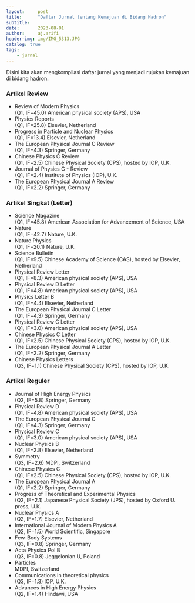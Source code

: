 ```yaml
---
layout:     post
title:      "Daftar Jurnal tentang Kemajuan di Bidang Hadron"
subtitle:   
date:       2023-08-01
author:     aj.arifi
header-img: img/IMG_5313.JPG
catalog: true
tags:
    - jurnal
---
```


Disini kita akan mengkompilasi daftar jurnal yang menjadi rujukan kemajuan di bidang hadron.

### Artikel Review

* Review of Modern Physics\
  (Q1, IF=45.0) American physical society (APS), USA
* Physics Reports\
  (Q1, IF=25.8) Elsevier, Netherland
* Progress in Particle and Nuclear Physics\
  (Q1, IF=13.4) Elsevier, Netherland
* The European Physical Journal C Review\
  (Q1, IF=4.3) Springer, Germany
* Chinese Physics C Review\
  (Q1, IF=2.5) Chinese Physical Society (CPS), hosted by IOP, U.K.
* Journal of Physics G - Review\
  (Q1, IF=2.4) Institute of Physics (IOP), U.K.
* The European Physical Journal A Review\
  (Q1, IF=2.2) Springer, Germany

### Artikel Singkat (Letter)

* Science Magazine\
  (Q1, IF=45.8) American Association for Advancement of Science, USA
* Nature\
  (Q1, IF=42.7) Nature, U.K.
* Nature Physics\
  (Q1, IF=20.1) Nature, U.K.
* Science Bulletin\
  (Q1, IF=9.5) Chinese Academy of Science (CAS), hosted by Elsevier, Netherland
* Physical Review Letter\
  (Q1, IF=8.3) American physical society (APS), USA
* Physical Review D Letter\
  (Q1, IF=4.8) American physical society (APS), USA
* Physics Letter B\
  (Q1, IF=4.4) Elsevier, Netherland
* The European Physical Journal C Letter\
  (Q1, IF=4.3) Springer, Germany
* Physical Review C Letter\
  (Q1, IF=3.0) American physical society (APS), USA
* Chinese Physics C Letter\
  (Q1, IF=2.5) Chinese Physical Society (CPS), hosted by IOP, U.K.
* The European Physical Journal A Letter\
  (Q1, IF=2.2) Springer, Germany
* Chinese Physics Letters\
  (Q3, IF=1.1) Chinese Physical Society (CPS), hosted by IOP, U.K.

### Artikel Reguler

* Journal of High Energy Physics\
  (Q2, IF=5.8) Springer, Germany
* Physical Review D\
  (Q1, IF=4.8) American physical society (APS), USA
* The European Physical Journal C\
  (Q1, IF=4.3) Springer, Germany
* Physical Review C\
  (Q1, IF=3.0) American physical society (APS), USA
* Nuclear Physics B\
  (Q1, IF=2.8) Elsevier, Netherland
* Symmetry\
  (Q3, IF=2.6) MDPI, Switzerland
* Chinese Physics C\
  (Q1, IF=2.5) Chinese Physical Society (CPS), hosted by IOP, U.K.
* The European Physical Journal A\
  (Q1, IF=2.2) Springer, Germany
* Progress of Theoretical and Experimental Physics\
  (Q2, IF=2.1) Japanese Physical Society (JPS), hosted by Oxford U. press, U.K.
* Nuclear Physics A\
  (Q2, IF=1.7) Elsevier, Netherland
* International Journal of Modern Physics A\
  (Q2, IF=1.5) World Scientific, Singapore
* Few-Body Systems\
  (Q3, IF=0.8) Springer, Germany
* Acta Physica Pol B\
  (Q3, IF=0.8) Jeggelonian U, Poland
* Particles\
  MDPI, Switzerland
* Communications in theoretical physics\
  (Q3, IF=1.3) IOP, U.K.
* Advances in High Energy Physics\
  (Q2, IF=1.4) Hindawi, USA
